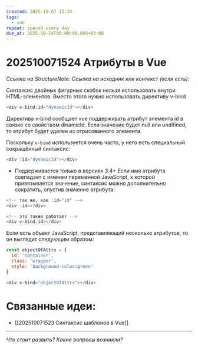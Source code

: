 ```yaml
---
created: 2025-10-07 15:24
tags:
  - vue
repeat: spaced every day
due_at: 2025-10-24T06:00:00.000+03:00
---
```

# 202510071524 Атрибуты в Vue

*Ссылка на StructureNote:*
*Ссылка на исходник или контекст (если есть):* 

Синтаксис двойных фигурных скобок нельзя использовать внутри HTML-элементов. Вместо этого нужно использовать директиву v-bind

```js
<div v-bind:id="dynamicId"></div>
```

Директива v-bind сообщает vue поддерживать атрибут элемента id в связке со свойством dinamicId. Если значение будет null или undifined, то атрибут будет удален из отрисованного элемента.

Поскольку `v-bind` используется очень часто, у него есть специальный сокращённый синтаксис:

```js
<div :id="dynamicId"></div>
```

- Поддерживается только в версиях 3.4+
Если имя атрибута совпадает с именем переменной JavaScript, к которой привязывается значение, синтаксис можно дополнительно сократить, опустив значение атрибута:

```js
<!-- так же, как :id="id" -->
<div :id></div>

<!-- это также работает -->
<div v-bind:id></div>
```

Если есть объект JavaScript, представляющий несколько атрибутов, то он выглядит следующим образом:

```js
const objectOfAttrs = {
  id: 'container',
  class: 'wrapper',
  style: 'background-color:green'
}

<div v-bind="objectOfAttrs"></div>
```

# Связанные идеи:

* [[202510071523 Синтаксис шаблонов в Vue]]
---

*Что стоит развить? Какие вопросы возникли?*
